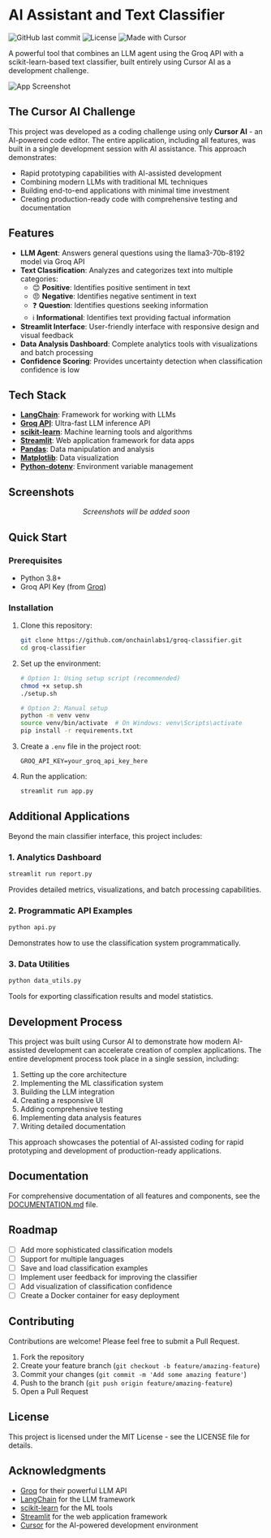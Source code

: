 # AI Assistant and Text Classifier

![GitHub last commit](https://img.shields.io/github/last-commit/onchainlabs1/groq-classifier)
![License](https://img.shields.io/badge/license-MIT-blue)
![Made with Cursor](https://img.shields.io/badge/Made_with-Cursor_AI-blue?logo=cursor&logoColor=white)

A powerful tool that combines an LLM agent using the Groq API with a scikit-learn-based text classifier, built entirely using Cursor AI as a development challenge.

![App Screenshot](https://via.placeholder.com/800x400?text=Groq+Classifier+Screenshot)
<!-- Replace the placeholder above with an actual screenshot of your application when available -->

## The Cursor AI Challenge

This project was developed as a coding challenge using only **Cursor AI** - an AI-powered code editor. The entire application, including all features, was built in a single development session with AI assistance. This approach demonstrates:

- Rapid prototyping capabilities with AI-assisted development
- Combining modern LLMs with traditional ML techniques
- Building end-to-end applications with minimal time investment
- Creating production-ready code with comprehensive testing and documentation

## Features

- **LLM Agent**: Answers general questions using the llama3-70b-8192 model via Groq API
- **Text Classification**: Analyzes and categorizes text into multiple categories:
  - 😊 **Positive**: Identifies positive sentiment in text
  - 😠 **Negative**: Identifies negative sentiment in text
  - ❓ **Question**: Identifies questions seeking information
  - ℹ️ **Informational**: Identifies text providing factual information
- **Streamlit Interface**: User-friendly interface with responsive design and visual feedback
- **Data Analysis Dashboard**: Complete analytics tools with visualizations and batch processing
- **Confidence Scoring**: Provides uncertainty detection when classification confidence is low

## Tech Stack

- **[LangChain](https://langchain.com/)**: Framework for working with LLMs
- **[Groq API](https://groq.com/)**: Ultra-fast LLM inference API
- **[scikit-learn](https://scikit-learn.org/)**: Machine learning tools and algorithms
- **[Streamlit](https://streamlit.io/)**: Web application framework for data apps
- **[Pandas](https://pandas.pydata.org/)**: Data manipulation and analysis
- **[Matplotlib](https://matplotlib.org/)**: Data visualization
- **[Python-dotenv](https://pypi.org/project/python-dotenv/)**: Environment variable management

## Screenshots

<div align="center">
  <p><i>Screenshots will be added soon</i></p>
  
  <!-- Add your screenshots here when available -->
  <!--
  <img src="screenshots/main-interface.png" alt="Main Interface" width="80%"/>
  <p>Main Interface</p>
  
  <img src="screenshots/classification-example.png" alt="Classification Example" width="80%"/>
  <p>Classification Example</p>
  
  <img src="screenshots/agent-response.png" alt="Agent Response" width="80%"/>
  <p>Agent Response</p>
  -->
</div>

## Quick Start

### Prerequisites

- Python 3.8+
- Groq API Key (from [Groq](https://console.groq.com/))

### Installation

1. Clone this repository:
   ```bash
   git clone https://github.com/onchainlabs1/groq-classifier.git
   cd groq-classifier
   ```

2. Set up the environment:
   ```bash
   # Option 1: Using setup script (recommended)
   chmod +x setup.sh
   ./setup.sh
   
   # Option 2: Manual setup
   python -m venv venv
   source venv/bin/activate  # On Windows: venv\Scripts\activate
   pip install -r requirements.txt
   ```

3. Create a `.env` file in the project root:
   ```
   GROQ_API_KEY=your_groq_api_key_here
   ```

4. Run the application:
   ```bash
   streamlit run app.py
   ```

## Additional Applications

Beyond the main classifier interface, this project includes:

### 1. Analytics Dashboard
```bash
streamlit run report.py
```
Provides detailed metrics, visualizations, and batch processing capabilities.

### 2. Programmatic API Examples
```bash
python api.py
```
Demonstrates how to use the classification system programmatically.

### 3. Data Utilities
```bash
python data_utils.py
```
Tools for exporting classification results and model statistics.

## Development Process

This project was built using Cursor AI to demonstrate how modern AI-assisted development can accelerate creation of complex applications. The entire development process took place in a single session, including:

1. Setting up the core architecture
2. Implementing the ML classification system
3. Building the LLM integration
4. Creating a responsive UI
5. Adding comprehensive testing
6. Implementing data analysis features
7. Writing detailed documentation

This approach showcases the potential of AI-assisted coding for rapid prototyping and development of production-ready applications.

## Documentation

For comprehensive documentation of all features and components, see the [DOCUMENTATION.md](DOCUMENTATION.md) file.

## Roadmap

- [ ] Add more sophisticated classification models
- [ ] Support for multiple languages
- [ ] Save and load classification examples
- [ ] Implement user feedback for improving the classifier
- [ ] Add visualization of classification confidence
- [ ] Create a Docker container for easy deployment

## Contributing

Contributions are welcome! Please feel free to submit a Pull Request.

1. Fork the repository
2. Create your feature branch (`git checkout -b feature/amazing-feature`)
3. Commit your changes (`git commit -m 'Add some amazing feature'`)
4. Push to the branch (`git push origin feature/amazing-feature`)
5. Open a Pull Request

## License

This project is licensed under the MIT License - see the LICENSE file for details.

## Acknowledgments

- [Groq](https://groq.com/) for their powerful LLM API
- [LangChain](https://langchain.com/) for the LLM framework
- [scikit-learn](https://scikit-learn.org/) for the ML tools
- [Streamlit](https://streamlit.io/) for the web application framework
- [Cursor](https://cursor.sh/) for the AI-powered development environment